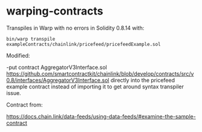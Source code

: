 # warping-contracts

Transpiles in Warp with no errors in Solidity 0.8.14 with:

```shell
bin/warp transpile exampleContracts/chainlink/pricefeed/pricefeedExample.sol
```

Modified:

-put contract AggregatorV3Interface.sol 
https://github.com/smartcontractkit/chainlink/blob/develop/contracts/src/v0.8/interfaces/AggregatorV3Interface.sol 
directly into the pricefeed example contract instead of importing it to get around syntax transpiler issue.

Contract from:

https://docs.chain.link/data-feeds/using-data-feeds/#examine-the-sample-contract


